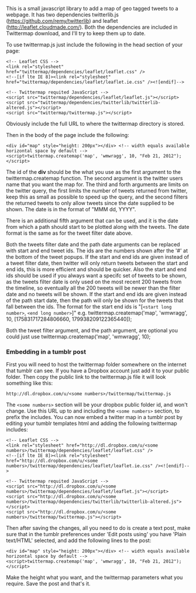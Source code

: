 This is a small javascript library to add a map of geo tagged tweets to a webpage. It has two dependencies twitterlib.js (https://github.com/remy/twitterlib) and leaflet (http://leaflet.cloudmade.com/). Both the dependencies are included in Twittermap download, and I'll try to keep them up to date.

To use twittermap.js just include the following in the head section of your page:

	<!-- Leaflet CSS -->
	<link rel="stylesheet" href="twittermap/dependencies/leaflet/leaflet.css" />
	<!--[if lte IE 8]><link rel="stylesheet" href="twittermap/dependencies/leaflet/leaflet.ie.css" /><![endif]-->

	<!-- Twittermap requited JavaScript -->
	<script src="twittermap/dependencies/leaflet/leaflet.js"></script>
	<script src="twittermap/dependencies/twitterlib/twitterlib-altered.js"></script>
	<script src="twittermap/twittermap.js"></script>

Obviously include the full URL to where the twittermap directory is stored.

Then in the body of the page include the following:

	<div id="map" style="height: 200px"></div> <!-- width equals available horizontal space by default -->
	<script>twittermap.createmap('map', 'wmwragg', 10, "Feb 21, 2012");</script>

The id of the **div** should be the what you use as the first argument to the twittermap.createmap function. The second argument is the twitter users name that you want the map for. The third and forth arguments are limits on the twitter query, the first limits the number of tweets returned from twitter, keep this as small as possible to speed up the query, and the second filters the returned tweets to only allow tweets since the date supplied to be shown. The date is in the format of "MMM dd, YYYY".

There is an additional fifth argument that can be used, and it is the date from which a path should start to be plotted along with the tweets. The date format is the same as for the tweet filter date above.

Both the tweets filter date and the path date arguments can be replaced with start and end tweet ids. The ids are the numbers shown after the '#' at the bottom of the tweet popups. If the start and end ids are given instead of a tweet filter date, then twitter will only return tweets between the start and end ids, this is more efficient and should be quicker. Also the start and end ids should be used if you always want a specifc set of tweets to be shown, as the tweets filter date is only used on the most recent 200 tweets from the timeline, so eventually all the 200 tweets will be newer than the filter date and no tweets will be shown. If the start and end ids are given instead of the path start date, then the path will only be shown for the tweets that fall between the ids. The format for the start end ids is "[`<start long number>`, `<end long number>`]" e.g. twittermap.createmap('map', 'wmwragg', 10, [175831717284806660, 179938209122365440]);

Both the tweet filter argument, and the path argument, are optional you could just use twittermap.createmap('map', 'wmwragg', 10);

### Embedding in a tumblr post
First you will need to host the twittermap folder somewhere on the internet that tumblr can see. If you have a Dropbox account just add it to your public folder. Then copy the public link to the twittermap.js file it will look something like this:

	http://dl.dropbox.com/u/<some numbers>/twittermap/twittermap.js

The `<some numbers>` section will be your dropbox public folder id, and won't change. Use this URL up to and including the `<some numbers>` section, to prefix the includes.
You can now embed a twitter map in a tumblr post by editing your tumblr templates html and adding the following twittermap includes:

	<!-- Leaflet CSS -->
	<link rel="stylesheet" href="http://dl.dropbox.com/u/<some numbers>/twittermap/dependencies/leaflet/leaflet.css" />
	<!--[if lte IE 8]><link rel="stylesheet" href="http://dl.dropbox.com/u/<some numbers>/twittermap/dependencies/leaflet/leaflet.ie.css" /><![endif]-->

	<!-- Twittermap requited JavaScript -->
	<script src="http://dl.dropbox.com/u/<some numbers>/twittermap/dependencies/leaflet/leaflet.js"></script>
	<script src="http://dl.dropbox.com/u/<some numbers>/twittermap/dependencies/twitterlib/twitterlib-altered.js"></script>
	<script src="http://dl.dropbox.com/u/<some numbers>/twittermap/twittermap.js"></script>

Then after saving the changes, all you need to do is create a text post, make sure that in the tumblr preferences under 'Edit posts using' you have 'Plain text/HTML' selected, and add the following lines to the post:

	<div id="map" style="height: 200px"></div> <!-- width equals available horizontal space by default -->
	<script>twittermap.createmap('map', 'wmwragg', 10, "Feb 21, 2012");</script>

Make the height what you want, and the twittermap parameters what you require. Save the post and that's it.
